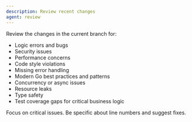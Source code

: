 ```yaml
---
description: Review recent changes
agent: review
---
```


Review the changes in the current branch for:

- Logic errors and bugs
- Security issues
- Performance concerns
- Code style violations
- Missing error handling
- Modern Go best practices and patterns
- Concurrency or async issues
- Resource leaks
- Type safety
- Test coverage gaps for critical business logic

Focus on critical issues. Be specific about line numbers and suggest fixes.
